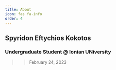 ```yaml
---
title: About
icon: fas fa-info
order: 4
---
```

## Spyridon Eftychios Kokotos 

### Undergraduate Student @ Ionian UNiversity 
>> February 24, 2023

